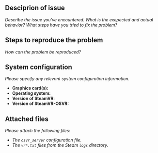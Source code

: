 ## Desciprion of issue

*Describe the issue you've encountered. What is the exepected and actual behavior? What steps have you tried to fix the problem?*



## Steps to reproduce the problem

*How can the problem be reproduced?*



## System configuration

*Please specify any relevant system configuration information.*

  * **Graphics card(s):** 
  * **Operating system:** 
  * **Version of SteamVR**: 
  * **Version of SteamVR-OSVR:** 

## Attached files

*Please attach the following files:*

  * *The `osvr_server` configuration file.*
  * *The `vr*.txt` files from the Steam `logs` directory.*


